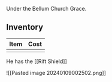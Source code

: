 Under the Bellum Church Grace.

## Inventory
| Item | Cost |
| ---- | ---- |
|  |  |

He has the [[Rift Shield]]

![[Pasted image 20240109002502.png]]
